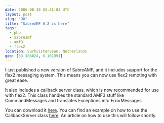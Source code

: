```yaml
---
date: 2006-08-10 03:41:03 UTC
layout: post
slug: "98"
title: "SabreAMF 0.2 is here"
tags:
  - php
  - sabreamf
  - amf3
  - flex2
location: Surhuisterveen, Netherlands
geo: [53.186024, 6.161991]
---
```


I just published a new version of SabreAMF, and it includes support for the
flex2 messaging system. This means you can now use flex2 remoting with great
ease.

It also includes a callback server class, which is now recommended for use
with flex2. This class handles the standard AMF3 stuff like CommandMessages
and translates Exceptions into ErrorMessages.

You can download it <a href="http://www.rooftopsolutions.nl/code/?p=SabreAMF&amp;a=d" class="dead-link">here</a>.
You can find an example on how to use the CallbackServer class
<a href="http://www.rooftopsolutions.nl/code/?p=SabreAMF&amp;a=s&amp;file=/examples/callbackserver.php" class="dead-link">here</a>.
An article on how to use this will follow shortly.
